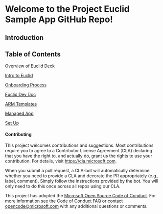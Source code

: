 
# Welcome to the Project Euclid Sample App GitHub Repo! 


## Introduction 


## Table of Contents
Overview of Euclid Deck

[Intro to Euclid](Intro-to-Euclid.md)

[Onboarding Process](Project-Euclid-On-boarding-Process.md)

[Euclid Dev Doc](ISV-Dev-Doc.md)

[ARM Templates](ARMTemplates/README.md)

[Managed App](ManagedApp/)

[Set Up](SetUp/README.md)



#### Contributing

This project welcomes contributions and suggestions.  Most contributions require you to agree to a
Contributor License Agreement (CLA) declaring that you have the right to, and actually do, grant us
the rights to use your contribution. For details, visit https://cla.microsoft.com.

When you submit a pull request, a CLA-bot will automatically determine whether you need to provide
a CLA and decorate the PR appropriately (e.g., label, comment). Simply follow the instructions
provided by the bot. You will only need to do this once across all repos using our CLA.

This project has adopted the [Microsoft Open Source Code of Conduct](https://opensource.microsoft.com/codeofconduct/).
For more information see the [Code of Conduct FAQ](https://opensource.microsoft.com/codeofconduct/faq/) or
contact [opencode@microsoft.com](mailto:opencode@microsoft.com) with any additional questions or comments.



